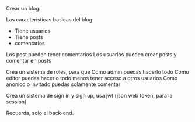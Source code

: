 Crear un blog:

Las caracteristicas basicas del blog:
- Tiene usuarios
- Tiene posts
-  comentarios

Los post pueden tener comentarios
Los usuarios pueden crear posts y comentar en posts

Crea un sistema de roles, para que
Como admin puedas hacerlo todo
Como editor puedas hacerlo todo menos tener acceso a otros usuarios
Como anonico o invitado puedas solamente comentar

Crea un sistema de sign in y sign up, usa jwt (json web token, para la session)

Recuerda, solo el back-end.